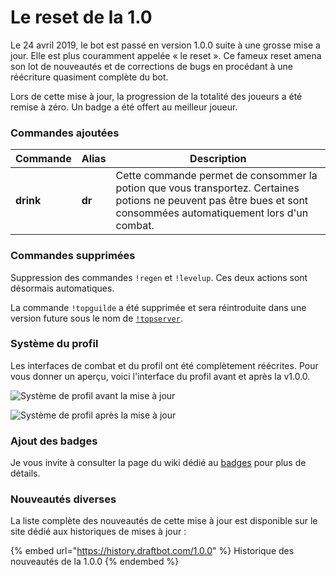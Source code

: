 # Le reset de la 1.0

Le 24 avril 2019, le bot est passé en version 1.0.0 suite à une grosse mise a jour. Elle est plus couramment appelée « le reset ». Ce fameux reset amena son lot de nouveautés et de corrections de bugs en procédant à une réécriture quasiment complète du bot.

Lors de cette mise à jour, la progression de la totalité des joueurs a été remise à zéro. Un badge a été offert au meilleur joueur.

### Commandes ajoutées

| Commande  | Alias  | Description                                                                                                                                                        |
| --------- | ------ | ------------------------------------------------------------------------------------------------------------------------------------------------------------------ |
| **drink** | **dr** | Cette commande permet de consommer la potion que vous transportez. Certaines potions ne peuvent pas être bues et sont consommées automatiquement lors d'un combat. |

### Commandes supprimées

Suppression des commandes `!regen` et `!levelup`. Ces deux actions sont désormais automatiques.

La commande `!topguilde` a été supprimée et sera réintroduite dans une version future sous le nom de [`!topserver`](https://guide.draftbot.com/notions-avancees/monter-dans-les-classements#le-classement-du-serveur).

###  Système du profil

Les interfaces de combat et du profil ont été complètement réécrites. Pour vous donner un aperçu, voici l'interface du profil avant et après la v1.0.0.

![Système de profil avant la mise à jour](https://vignette.wikia.nocookie.net/draftbot/images/2/29/Screenshot_\(48\).png/revision/latest/scale-to-width-down/617?cb=20200409185454\&path-prefix=fr)

![Système de profil après la mise à jour](https://vignette.wikia.nocookie.net/draftbot/images/f/f7/Screenshot_\(50\).png/revision/latest?cb=20200409190521\&path-prefix=fr)

### Ajout des badges 

Je vous invite à consulter la page du wiki dédié au [badges](../notions-avancees/badges.md) pour plus de détails.

### Nouveautés diverses

La liste complète des nouveautés de cette mise à jour est disponible sur le site dédié aux historiques de mises à jour :

{% embed url="https://history.draftbot.com/1.0.0" %}
Historique des nouveautés de la 1.0.0
{% endembed %}
